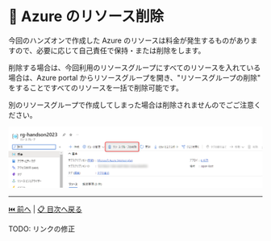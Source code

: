 # 🚮 Azure のリソース削除

今回のハンズオンで作成した Azure のリソースは料金が発生するものがありますので、必要に応じて自己責任で保持・または削除をします。

削除する場合は、今回利用のリソースグループにすべてのリソースを入れている場合は、Azure portal からリソースグループを開き、"リソースグループの削除" をすることですべてのリソースを一括で削除可能です。

別のリソースグループで作成してしまった場合は削除されませんのでごご注意ください。


![image](./images/remove-azure-resource-group.png)

---

[⏮️ 前へ](./xxxxxxxxxxxxxxxxx.md) | [📋 目次へ戻る](../README.md)

TODO: リンクの修正
